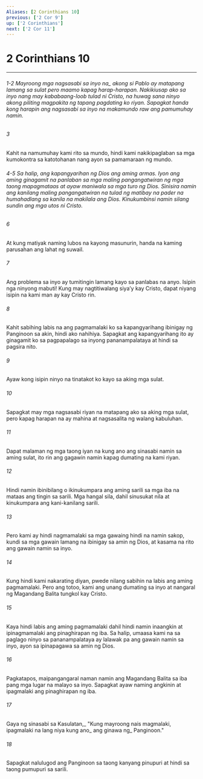 ```yaml
---
Aliases: [2 Corinthians 10]
previous: ['2 Cor 9']
up: ['2 Corinthians']
next: ['2 Cor 11']
---
```

# 2 Corinthians 10

***
###### 1-2 Mayroong mga nagsasabi sa inyo na_ akong si Pablo ay matapang lamang sa sulat pero maamo kapag harap-harapan. Nakikiusap ako sa inyo nang may kababaang-loob tulad ni Cristo, na huwag sana ninyo akong piliting magpakita ng tapang pagdating ko riyan. Sapagkat handa kong harapin ang nagsasabi sa inyo na makamundo raw ang pamumuhay namin. 





















###### 3 










Kahit na namumuhay kami rito sa mundo, hindi kami nakikipaglaban sa mga kumokontra sa katotohanan nang ayon sa pamamaraan ng mundo.

###### 4-5 Sa halip, ang kapangyarihan ng Dios ang aming armas. Iyon ang aming ginagamit na panlaban sa mga maling pangangatwiran ng mga taong mapagmataas at ayaw maniwala sa mga turo ng Dios. Sinisira namin ang kanilang maling pangangatwiran na tulad ng matibay na pader na humahadlang sa kanila na makilala ang Dios. Kinukumbinsi namin silang sundin ang mga utos ni Cristo. 





















###### 6 










At kung matiyak naming lubos na kayong masunurin, handa na kaming parusahan ang lahat ng suwail. 





















###### 7 










Ang problema sa inyo ay tumitingin lamang kayo sa panlabas na anyo. Isipin nga ninyong mabuti! Kung may nagtitiwalang siyaʼy kay Cristo, dapat niyang isipin na kami man ay kay Cristo rin. 





















###### 8 










Kahit sabihing labis na ang pagmamalaki ko sa kapangyarihang ibinigay ng Panginoon sa akin, hindi ako nahihiya. Sapagkat ang kapangyarihang ito ay ginagamit ko sa pagpapalago sa inyong pananampalataya at hindi sa pagsira nito. 





















###### 9 










Ayaw kong isipin ninyo na tinatakot ko kayo sa aking mga sulat. 





















###### 10 










Sapagkat may mga nagsasabi riyan na matapang ako sa aking mga sulat, pero kapag harapan na ay mahina at nagsasalita ng walang kabuluhan. 





















###### 11 










Dapat malaman ng mga taong iyan na kung ano ang sinasabi namin sa aming sulat, ito rin ang gagawin namin kapag dumating na kami riyan. 





















###### 12 










Hindi namin ibinibilang o ikinukumpara ang aming sarili sa mga iba na mataas ang tingin sa sarili. Mga hangal sila, dahil sinusukat nila at kinukumpara ang kani-kanilang sarili. 





















###### 13 










Pero kami ay hindi nagmamalaki sa mga gawaing hindi na namin sakop, kundi sa mga gawain lamang na ibinigay sa amin ng Dios, at kasama na rito ang gawain namin sa inyo. 





















###### 14 










Kung hindi kami nakarating diyan, pwede nilang sabihin na labis ang aming pagmamalaki. Pero ang totoo, kami ang unang dumating sa inyo at nangaral ng Magandang Balita tungkol kay Cristo. 





















###### 15 










Kaya hindi labis ang aming pagmamalaki dahil hindi namin inaangkin at ipinagmamalaki ang pinaghirapan ng iba. Sa halip, umaasa kami na sa paglago ninyo sa pananampalataya ay lalawak pa ang gawain namin sa inyo, ayon sa ipinapagawa sa amin ng Dios. 





















###### 16 










Pagkatapos, maipangangaral naman namin ang Magandang Balita sa iba pang mga lugar na malayo sa inyo. Sapagkat ayaw naming angkinin at ipagmalaki ang pinaghirapan ng iba. 





















###### 17 










Gaya ng sinasabi sa Kasulatan,_ "Kung mayroong nais magmalaki, ipagmalaki na lang niya kung ano_ ang ginawa ng_ Panginoon." 





















###### 18 










Sapagkat nalulugod ang Panginoon sa taong kanyang pinupuri at hindi sa taong pumupuri sa sarili.
